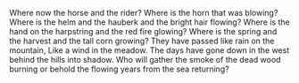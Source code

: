Where now the horse and the rider?
Where is the horn that was blowing?
Where is the helm and the hauberk
and the bright hair flowing?
Where is the hand on the harpstring
and the red fire glowing?
Where is the spring and the harvest
and the tall corn growing?
They have passed like rain on the mountain,
Like a wind in the meadow.
The days have gone down in the west
behind the hills into shadow.
Who will gather the smoke of the dead wood burning
or behold the flowing years from the sea returning?
